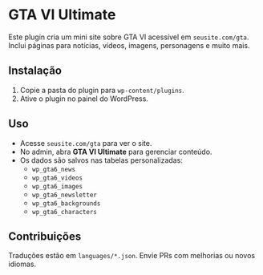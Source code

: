 # GTA VI Ultimate

Este plugin cria um mini site sobre GTA VI acessível em `seusite.com/gta`.
Inclui páginas para notícias, vídeos, imagens, personagens e muito mais.

## Instalação
1. Copie a pasta do plugin para `wp-content/plugins`.
2. Ative o plugin no painel do WordPress.

## Uso
- Acesse `seusite.com/gta` para ver o site.
- No admin, abra **GTA VI Ultimate** para gerenciar conteúdo.
- Os dados são salvos nas tabelas personalizadas:
  - `wp_gta6_news`
  - `wp_gta6_videos`
  - `wp_gta6_images`
  - `wp_gta6_newsletter`
  - `wp_gta6_backgrounds`
  - `wp_gta6_characters`

## Contribuições
Traduções estão em `languages/*.json`. Envie PRs com melhorias ou novos idiomas.
